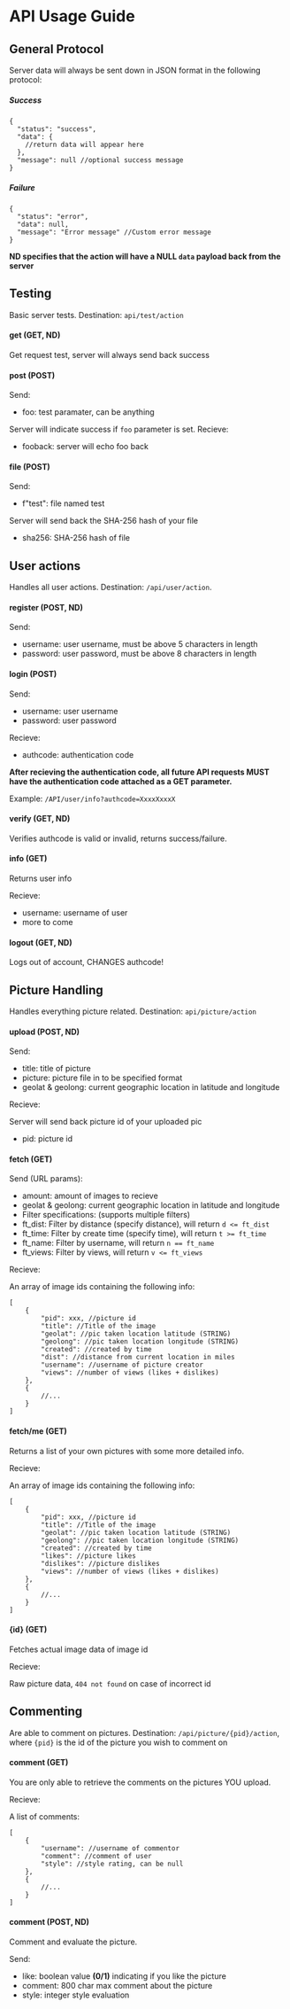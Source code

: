 # API Usage Guide

## General Protocol
Server data will always be sent down in JSON format in the following protocol:

##### Success

```
{
  "status": "success",
  "data": {
    //return data will appear here
  },
  "message": null //optional success message
}
```

##### Failure

```
{
  "status": "error",
  "data": null,
  "message": "Error message" //Custom error message
}
```

**ND specifies that the action will have a NULL `data` payload back from the server**

## Testing

Basic server tests. Destination: `api/test/action`

#### get (GET, ND)

Get request test, server will always send back success

#### post (POST)

Send:
+ foo: test paramater, can be anything

Server will indicate success if `foo` parameter is set. Recieve:
+ fooback: server will echo foo back

#### file (POST)
Send:
+ f"test": file named test

Server will send back the SHA-256 hash of your file
+ sha256: SHA-256 hash of file

## User actions

Handles all user actions. Destination: `/api/user/action`.

#### register (POST, ND)

Send:

+ username: user username, must be above 5 characters in length
+ password: user password, must be above 8 characters in length

#### login (POST)

Send:
+ username: user username
+ password: user password

Recieve:
+ authcode: authentication code

**After recieving the authentication code, all future API requests MUST have the authentication code attached as a GET parameter.**

Example: `/API/user/info?authcode=XxxxXxxxX`

#### verify (GET, ND)

Verifies authcode is valid or invalid, returns success/failure.

#### info (GET)

Returns user info

Recieve:
+ username: username of user
+ more to come

#### logout (GET, ND)

Logs out of account, CHANGES authcode!

## Picture Handling

Handles everything picture related. Destination: `api/picture/action`

#### upload (POST, ND)

Send:
+ title: title of picture
+ picture: picture file in to be specified format
+ geolat & geolong: current geographic location in latitude and longitude

Recieve:

Server will send back picture id of your uploaded pic
+ pid: picture id

#### fetch (GET)

Send (URL params):
+ amount: amount of images to recieve
+ geolat & geolong: current geographic location in latitude and longitude
+ Filter specifications: (supports multiple filters)
 + ft_dist: Filter by distance (specify distance), will return `d <= ft_dist`
 + ft_time: Filter by create time (specify time), will return `t >= ft_time`
 + ft_name: Filter by username, will return `n == ft_name`
 + ft_views: Filter by views, will return `v <= ft_views`

Recieve:

An array of image ids containing the following info:
```
[
    {
        "pid": xxx, //picture id
        "title": //Title of the image
        "geolat": //pic taken location latitude (STRING)
        "geolong": //pic taken location longitude (STRING)
        "created": //created by time
        "dist": //distance from current location in miles
        "username": //username of picture creator
        "views": //number of views (likes + dislikes)
    },
    {
        //...
    }
]
```

#### fetch/me (GET)

Returns a list of your own pictures with some more detailed info.

Recieve:

An array of image ids containing the following info:
```
[
    {
        "pid": xxx, //picture id
        "title": //Title of the image
        "geolat": //pic taken location latitude (STRING)
        "geolong": //pic taken location longitude (STRING)
        "created": //created by time
        "likes": //picture likes
        "dislikes": //picture dislikes
        "views": //number of views (likes + dislikes)
    },
    {
        //...
    }
]
```

#### {id} (GET)

Fetches actual image data of image id

Recieve:

Raw picture data, `404 not found` on case of incorrect id

## Commenting
Are able to comment on pictures. Destination: `/api/picture/{pid}/action`, where `{pid}` is the id of the picture you wish to comment on

#### comment (GET)

You are only able to retrieve the comments on the pictures YOU upload.

Recieve:

A list of comments:
```
[
    {
        "username": //username of commentor
        "comment": //comment of user
        "style": //style rating, can be null
    },
    {
        //...
    }
]
```

#### comment (POST, ND)

Comment and evaluate the picture.

Send:
+ like: boolean value **(0/1)** indicating if you like the picture
+ comment: 800 char max comment about the picture
+ style: integer style evaluation
